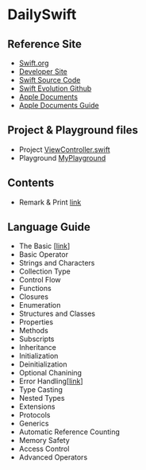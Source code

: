 # DailySwift

## Reference Site
* [Swift.org](https://swift.org)
* [Developer Site](https://developer.apple.com)
* [Swift Source Code](https://github.com/apple/swift)
* [Swift Evolution Github](https://github.com/apple/swift-evolution)
* [Apple Documents](https://developer.apple.com/documentation/)
* [Apple Documents Guide](https://developer.apple.com/library/archive/navigation/)


## Project & Playground files
* Project
[ViewController.swift](/source/HelloSwift/HelloSwift/ViewController.swift)
* Playground
[MyPlayground](/source/MyPlayground.playground/Contents.swift)

## Contents

-  Remark & Print [link](SwiftRemarkAndPrint.md)

## Language Guide
* The Basic [[link](TheBasic.md)]
* Basic Operator
* Strings and Characters
* Collection Type
* Control Flow
* Functions
* Closures
* Enumeration
* Structures and Classes
* Properties
* Methods
* Subscripts
* Inheritance
* Initialization
* Deinitialization
* Optional Chanining
* Error Handling[[link](ErrorHandling.md)]
* Type Casting
* Nested Types
* Extensions
* Protocols
* Generics
* Automatic Reference Counting
* Memory Safety
* Access Control
* Advanced Operators

